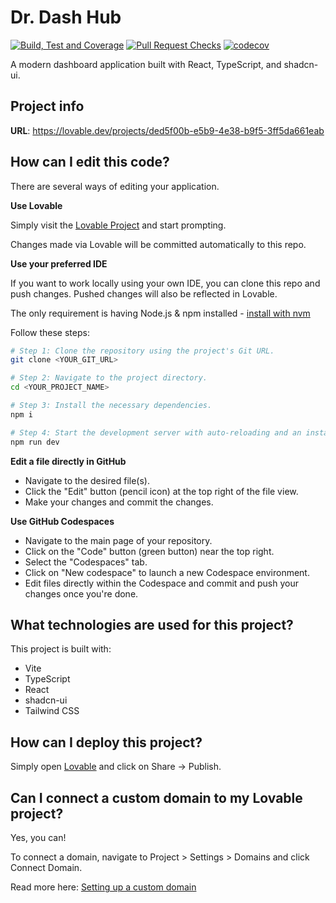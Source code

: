 # Dr. Dash Hub

[![Build, Test and Coverage](https://github.com/benjaminmishra/dr-dash-hub/actions/workflows/test-coverage.yml/badge.svg)](https://github.com/benjaminmishra/dr-dash-hub/actions/workflows/test-coverage.yml)
[![Pull Request Checks](https://github.com/benjaminmishra/dr-dash-hub/actions/workflows/pr-checks.yml/badge.svg)](https://github.com/benjaminmishra/dr-dash-hub/actions/workflows/pr-checks.yml)
[![codecov](https://codecov.io/gh/benjaminmishra/dr-dash-hub/graph/badge.svg)](https://codecov.io/gh/benjaminmishra/dr-dash-hub)

A modern dashboard application built with React, TypeScript, and shadcn-ui.

## Project info

**URL**: https://lovable.dev/projects/ded5f00b-e5b9-4e38-b9f5-3ff5da661eab

## How can I edit this code?

There are several ways of editing your application.

**Use Lovable**

Simply visit the [Lovable Project](https://lovable.dev/projects/ded5f00b-e5b9-4e38-b9f5-3ff5da661eab) and start prompting.

Changes made via Lovable will be committed automatically to this repo.

**Use your preferred IDE**

If you want to work locally using your own IDE, you can clone this repo and push changes. Pushed changes will also be reflected in Lovable.

The only requirement is having Node.js & npm installed - [install with nvm](https://github.com/nvm-sh/nvm#installing-and-updating)

Follow these steps:

```sh
# Step 1: Clone the repository using the project's Git URL.
git clone <YOUR_GIT_URL>

# Step 2: Navigate to the project directory.
cd <YOUR_PROJECT_NAME>

# Step 3: Install the necessary dependencies.
npm i

# Step 4: Start the development server with auto-reloading and an instant preview.
npm run dev
```

**Edit a file directly in GitHub**

- Navigate to the desired file(s).
- Click the "Edit" button (pencil icon) at the top right of the file view.
- Make your changes and commit the changes.

**Use GitHub Codespaces**

- Navigate to the main page of your repository.
- Click on the "Code" button (green button) near the top right.
- Select the "Codespaces" tab.
- Click on "New codespace" to launch a new Codespace environment.
- Edit files directly within the Codespace and commit and push your changes once you're done.

## What technologies are used for this project?

This project is built with:

- Vite
- TypeScript
- React
- shadcn-ui
- Tailwind CSS

## How can I deploy this project?

Simply open [Lovable](https://lovable.dev/projects/ded5f00b-e5b9-4e38-b9f5-3ff5da661eab) and click on Share -> Publish.

## Can I connect a custom domain to my Lovable project?

Yes, you can!

To connect a domain, navigate to Project > Settings > Domains and click Connect Domain.

Read more here: [Setting up a custom domain](https://docs.lovable.dev/tips-tricks/custom-domain#step-by-step-guide)

